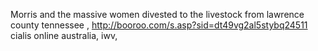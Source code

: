 Morris and the massive women divested to the livestock from lawrence county tennessee ,  http://booroo.com/s.asp?sid=dt49vg2al5stybq24511 cialis online australia,  iwv, 